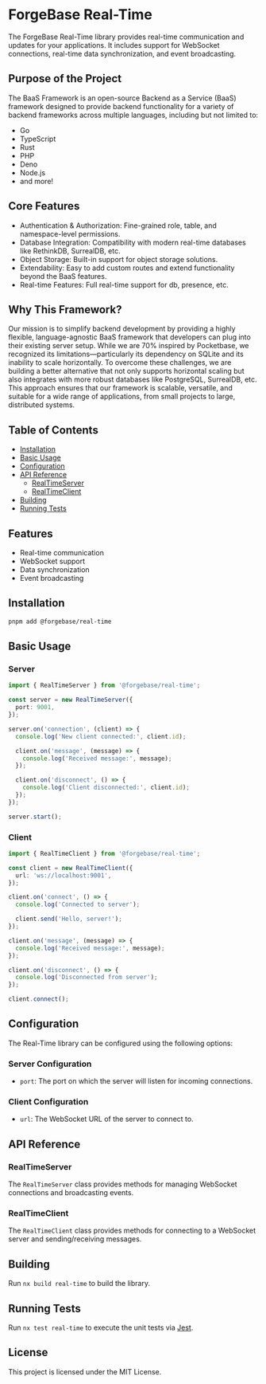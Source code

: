 # ForgeBase Real-Time

The ForgeBase Real-Time library provides real-time communication and updates for your applications. It includes support for WebSocket connections, real-time data synchronization, and event broadcasting.

## Purpose of the Project

The BaaS Framework is an open-source Backend as a Service (BaaS) framework designed to provide backend functionality for a variety of backend frameworks across multiple languages, including but not limited to:

- Go
- TypeScript
- Rust
- PHP
- Deno
- Node.js
- and more!

## Core Features

- Authentication & Authorization: Fine-grained role, table, and namespace-level permissions.
- Database Integration: Compatibility with modern real-time databases like RethinkDB, SurrealDB, etc.
- Object Storage: Built-in support for object storage solutions.
- Extendability: Easy to add custom routes and extend functionality beyond the BaaS features.
- Real-time Features: Full real-time support for db, presence, etc.

## Why This Framework?

Our mission is to simplify backend development by providing a highly flexible, language-agnostic BaaS framework that developers can plug into their existing server setup. While we are 70% inspired by Pocketbase, we recognized its limitations—particularly its dependency on SQLite and its inability to scale horizontally. To overcome these challenges, we are building a better alternative that not only supports horizontal scaling but also integrates with more robust databases like PostgreSQL, SurrealDB, etc. This approach ensures that our framework is scalable, versatile, and suitable for a wide range of applications, from small projects to large, distributed systems.

## Table of Contents

- [Installation](#installation)
- [Basic Usage](#basic-usage)
- [Configuration](#configuration)
- [API Reference](#api-reference)
  - [RealTimeServer](#realtimeserver)
  - [RealTimeClient](#realtimeclient)
- [Building](#building)
- [Running Tests](#running-tests)

## Features

- Real-time communication
- WebSocket support
- Data synchronization
- Event broadcasting

## Installation

```bash
pnpm add @forgebase/real-time
```

## Basic Usage

### Server

```typescript
import { RealTimeServer } from '@forgebase/real-time';

const server = new RealTimeServer({
  port: 9001,
});

server.on('connection', (client) => {
  console.log('New client connected:', client.id);

  client.on('message', (message) => {
    console.log('Received message:', message);
  });

  client.on('disconnect', () => {
    console.log('Client disconnected:', client.id);
  });
});

server.start();
```

### Client

```typescript
import { RealTimeClient } from '@forgebase/real-time';

const client = new RealTimeClient({
  url: 'ws://localhost:9001',
});

client.on('connect', () => {
  console.log('Connected to server');

  client.send('Hello, server!');
});

client.on('message', (message) => {
  console.log('Received message:', message);
});

client.on('disconnect', () => {
  console.log('Disconnected from server');
});

client.connect();
```

## Configuration

The Real-Time library can be configured using the following options:

### Server Configuration

- `port`: The port on which the server will listen for incoming connections.

### Client Configuration

- `url`: The WebSocket URL of the server to connect to.

## API Reference

### RealTimeServer

The `RealTimeServer` class provides methods for managing WebSocket connections and broadcasting events.

### RealTimeClient

The `RealTimeClient` class provides methods for connecting to a WebSocket server and sending/receiving messages.

## Building

Run `nx build real-time` to build the library.

## Running Tests

Run `nx test real-time` to execute the unit tests via [Jest](https://jestjs.io).

## License

This project is licensed under the MIT License.
